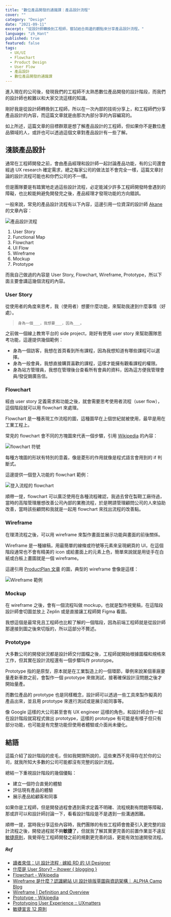 ```yaml
---
title: "數位產品開發的通識課：產品設計流程"
cover: ""
category: "Design"
date: "2021-09-11"
excerpt: "從設計師轉換到工程師，嘗試結合兩邊的觀點來分享產品設計流程。"
language: "zh_Hant"
published: true
featured: false
tags:
  - UX/UI
  - Flowchart
  - Product Design
  - User Flow
  - 產品設計
  - 數位產品開發的通識課
---
```


進入現在的公司後，發現我們的工程師不太熟悉數位產品開發的設計階段，而我們的設計師也較難以和大家交流這樣的知識。

剛好我是從設計師轉換到工程師，所以在一次內部的技術分享上，和工程師們分享產品設計的內容，而這篇文章就是由那次內部分享的內容編寫的。

如上所述，這篇文章的目標群眾是想了解產品設計的工程師，但如果你不是數位產品領域的人，或許也可以透過這個文章對產品設計有一些了解。

## 淺談產品設計

通常在工程師開發之前，會由產品經理和設計師一起討論產品功能，有的公司還會經過 UX research 確定需求，總之每家公司的做法並不會完全一樣，這篇文章討論的設計流程可能也和你們公司的不一樣。

但是團隊要是有踏實地走過這些設計流程，必定能減少許多工程師開發時會遇到的障礙，也比較能夠避免開發完之後，產品經理才發現功能的方向錯誤。

一般來說，常見的產品設計流程有以下內容，這邊引用一位資深的設計師 [Akane](https://blog.akanelee.me/posts/686437-ui-design-process/) 的文章內容：

![產品設計流程](https://img.akanelee.me/20160328-1.jpg)

1. User Story
2. Functional Map
3. Flowchart
4. UI Flow
5. Wireframe
6. Mockup
7. Prototype

而我自己做過的內容是 User Story, Flowchart, Wireframe, Prototype，所以下面主要會講這幾個流程的內容。

### User Story

從使用者的角度來思考，我（使用者）想要什麼功能，來幫助我達到什麼事情（好處）。

> `身為一個___，我想要___，因為___。`

之前做一個線上教育平台的 side project，剛好有使用 user story 來幫助團隊思考功能，這邊提供幾個範例：

- 身為一個訪客，我想在首頁看到所有課程，因為我想知道有哪些課程可以選擇。
- 身為一般會員，我想直接購買喜歡的課程，這樣才能擁有觀看課程的權限。
- 身為站方管理員，我想在管理後台查看所有會員的資料，因為這方便我管理會員/發促銷廣告信。

### Flowchart

經由 user story 定義需求和功能之後，就會需要思考使用者流程（user flow），這個階段就可以用 flowchart 來處理。

Flowchart 是一種表現工作流程的圖，這種圖早在上個世紀就被使用，最早是用在工業工程上。

常見的 flowchart 會不同的方塊圖來代表一個步驟，引用 [Wikipedia](https://zh.wikipedia.org/wiki/%E6%B5%81%E7%A8%8B%E5%9B%BE#%E5%B8%B8%E7%94%A8%E7%AC%A6%E8%99%9F) 的內容：

![flowchart 符號](https://i.imgur.com/PA29iVC.png)

每種方塊圖的形狀有特別的意義，像是菱形的作用就像是程式語言會用到的 if 判斷式。

這邊提供一個登入功能的 flowchart 範例：

![登入流程的 flowchart](https://i.imgur.com/7Kcf79X.png)

順帶一提，flowchart 可以廣泛使用在各種流程確認，我過去曾在製鞋工廠待過，當時的高階管理層想改善公司內部的業務流程，於是聘請管理顧問公司的人來協助改善，當時該些顧問和我就是一起用 flowchart 來找出流程的改善點。

### Wireframe

在理清流程之後，可以用 wireframe 來製作畫面並展示功能與畫面的前後關係。

Wireframe 是一種線稿，用最簡單的線條或符號等元素來呈現網頁的 UI，在這個階段通常也不會有精美的 icon 或給畫面上的元素上色，簡單來說就是用徒手在白紙或白板上畫圖就是一個 wireframe。

這邊引用 [ProductPlan 文章](https://www.productplan.com/glossary/wireframe/) 的圖，典型的 wireframe 會像是這樣：

![Wireframe 範例](https://balsamiq.com/assets/learn/articles/account-setup-wireframe.png)

### Mockup

在 wireframe 之後，會有一個流程叫做 mockup，也就是製作視覺稿，在這階段設計師會切圖並放上 Zeplin 或是直接讓工程師開 Figma 看圖。

我想這個是最常見且工程師也比較了解的一個階段，因為前端工程師就是從設計師那邊接到圖之後來切版的，所以這部分不贅述。

### Prototype

大多數公司的開發狀況都是設計師交付圖檔之後，工程師就開始根據圖檔和規格來工作，但其實在設計流程還有一個步驟叫作 prototype。

Prototype 指的是原型，原本就是在工業製造上的一個環節，舉例來說某個車廠要量產新車款之前，會製作一個 prototype 來做測試，接著確保設計沒問題之後才開始量產。

而數位產品的 prototype 也是同樣概念，設計師可以透過一些工具來製作擬真的產品出來，並且用 prototype 來進行測試或是展示給同事等。

像 Google 這樣的大公司甚至會有 UX engineer 這樣的角色，和設計師合作一起在設計階段就寫程式做出 prototype，這樣的 prototype 有可能是有樣子但只有部分功能，也可能是有完整功能但使用者體驗或介面尚未優化。

## 結語

這篇介紹了設計階段的皮毛，但如我開頭所說的，這些東西不見得存在於你的公司，就我所知大多數的公司可能都沒有完整的設計流程。

總結一下重視設計階段的幾個優點：

- 建立一個符合直覺的體驗
- 評估現有產品的體驗
- 展示產品給顧客和同事

如果你是工程師，但是開發過程會遇到需求定義不明確、流程規劃有問題等障礙，那或許可以和設計師討論一下，看看設計階段是不是遇到一些溝通困難。

順帶一提，當時我分享這些內容時，我們團隊的有些工程師會擔憂引入更完整的設計流程之後，開發過程就不夠**敏捷**了，但就我了解其實更完善的前置作業並不違反[敏捷原則](https://medium.com/%E6%96%87%E6%80%9D%E4%B8%8D%E8%97%8F%E7%A7%81/%E6%96%87%E6%80%9D%E4%B8%8D%E8%97%8F%E7%A7%81-%E6%95%8F%E6%8D%B7%E5%AE%A3%E8%A8%80-12-%E5%8E%9F%E5%89%87-64ad7d592087)，我覺得在工程師開發之前的規劃更完善的話，更能有效加速開發流程。

##### Ref

- [讀者來信：UI 設計流程 · 嫁給 RD 的 UI Designer](https://blog.akanelee.me/posts/686437-ui-design-process/)
- [什麼是 User Story? – ihower { blogging }](https://ihower.tw/blog/archives/2090)
- [Flowchart - Wikipedia](https://en.wikipedia.org/wiki/Flowchart)
- [Wireframe 是什麼？認識網站 UI 設計排版草圖與資訊架構｜ ALPHA Camp Blog](https://tw.alphacamp.co/blog/wireframe)
- [Wireframe | Definition and Overview](https://www.productplan.com/glossary/wireframe/)
- [Prototype - Wikipedia](https://en.wikipedia.org/wiki/Prototype)
- [Prototyping User Experience :: UXmatters](https://www.uxmatters.com/mt/archives/2019/01/prototyping-user-experience.php#:~:text=the%20design%20process.-,The%20goal%20of%20a%20prototype%20is%20to%20test%20the%20flow,iteratively%20based%20on%20user%20feedback.)
- [敏捷宣言 12 原則](https://medium.com/%E6%96%87%E6%80%9D%E4%B8%8D%E8%97%8F%E7%A7%81/%E6%96%87%E6%80%9D%E4%B8%8D%E8%97%8F%E7%A7%81-%E6%95%8F%E6%8D%B7%E5%AE%A3%E8%A8%80-12-%E5%8E%9F%E5%89%87-64ad7d592087)
